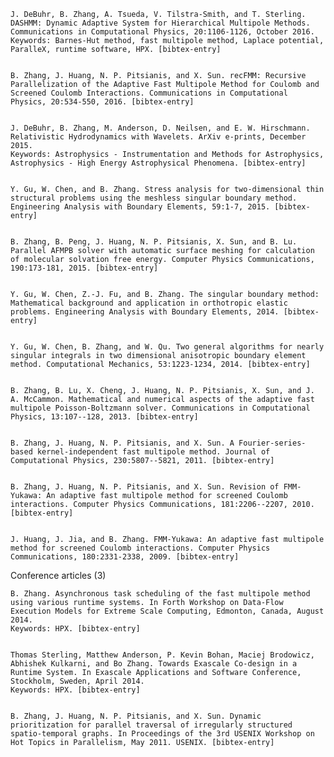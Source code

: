     J. DeBuhr, B. Zhang, A. Tsueda, V. Tilstra-Smith, and T. Sterling. DASHMM: Dynamic Adaptive System for Hierarchical Multipole Methods. Communications in Computational Physics, 20:1106-1126, October 2016.
    Keywords: Barnes-Hut method, fast multipole method, Laplace potential, ParalleX, runtime software, HPX. [bibtex-entry]


    B. Zhang, J. Huang, N. P. Pitsianis, and X. Sun. recFMM: Recursive Parallelization of the Adaptive Fast Multipole Method for Coulomb and Screened Coulomb Interactions. Communications in Computational Physics, 20:534-550, 2016. [bibtex-entry]


    J. DeBuhr, B. Zhang, M. Anderson, D. Neilsen, and E. W. Hirschmann. Relativistic Hydrodynamics with Wavelets. ArXiv e-prints, December 2015.
    Keywords: Astrophysics - Instrumentation and Methods for Astrophysics, Astrophysics - High Energy Astrophysical Phenomena. [bibtex-entry]


    Y. Gu, W. Chen, and B. Zhang. Stress analysis for two-dimensional thin structural problems using the meshless singular boundary method. Engineering Analysis with Boundary Elements, 59:1-7, 2015. [bibtex-entry]


    B. Zhang, B. Peng, J. Huang, N. P. Pitsianis, X. Sun, and B. Lu. Parallel AFMPB solver with automatic surface meshing for calculation of molecular solvation free energy. Computer Physics Communications, 190:173-181, 2015. [bibtex-entry]


    Y. Gu, W. Chen, Z.-J. Fu, and B. Zhang. The singular boundary method: Mathematical background and application in orthotropic elastic problems. Engineering Analysis with Boundary Elements, 2014. [bibtex-entry]


    Y. Gu, W. Chen, B. Zhang, and W. Qu. Two general algorithms for nearly singular integrals in two dimensional anisotropic boundary element method. Computational Mechanics, 53:1223-1234, 2014. [bibtex-entry]


    B. Zhang, B. Lu, X. Cheng, J. Huang, N. P. Pitsianis, X. Sun, and J. A. McCammon. Mathematical and numerical aspects of the adaptive fast multipole Poisson-Boltzmann solver. Communications in Computational Physics, 13:107--128, 2013. [bibtex-entry]


    B. Zhang, J. Huang, N. P. Pitsianis, and X. Sun. A Fourier-series-based kernel-independent fast multipole method. Journal of Computational Physics, 230:5807--5821, 2011. [bibtex-entry]


    B. Zhang, J. Huang, N. P. Pitsianis, and X. Sun. Revision of FMM-Yukawa: An adaptive fast multipole method for screened Coulomb interactions. Computer Physics Communications, 181:2206--2207, 2010. [bibtex-entry]


    J. Huang, J. Jia, and B. Zhang. FMM-Yukawa: An adaptive fast multipole method for screened Coulomb interactions. Computer Physics Communications, 180:2331-2338, 2009. [bibtex-entry]


Conference articles (3)

    B. Zhang. Asynchronous task scheduling of the fast multipole method using various runtime systems. In Forth Workshop on Data-Flow Execution Models for Extreme Scale Computing, Edmonton, Canada, August 2014.
    Keywords: HPX. [bibtex-entry]


    Thomas Sterling, Matthew Anderson, P. Kevin Bohan, Maciej Brodowicz, Abhishek Kulkarni, and Bo Zhang. Towards Exascale Co-design in a Runtime System. In Exascale Applications and Software Conference, Stockholm, Sweden, April 2014.
    Keywords: HPX. [bibtex-entry]


    B. Zhang, J. Huang, N. P. Pitsianis, and X. Sun. Dynamic prioritization for parallel traversal of irregularly structured spatio-temporal graphs. In Proceedings of the 3rd USENIX Workshop on Hot Topics in Parallelism, May 2011. USENIX. [bibtex-entry]
